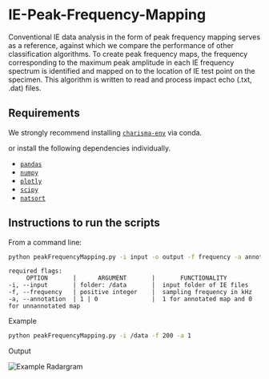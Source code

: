 # IE-Peak-Frequency-Mapping

Conventional IE data analysis in the form of peak frequency mapping serves as a reference, against which we compare the performance of other classification algorithms. To create peak frequency maps, the frequency corresponding to the maximum peak amplitude in each IE frequency spectrum is identified and mapped on to the location of IE test point on the specimen. This algorithm is written to read and process impact echo (.txt, .dat) files.


## Requirements

We strongly recommend installing  [`charisma-env`](https://github.com/TFHRCFASTNDElab/CHARISMA/blob/main/environment) via conda.

or install the following dependencies individually. 

- [`pandas`](https://pandas.pydata.org/)
- [`numpy`](http://www.numpy.org/)
- [`plotly`](https://plotly.com/python/getting-started/)
- [`scipy`](https://www.scipy.org/)
- [`natsort`](https://pypi.org/project/natsort/)




## Instructions to run the scripts

From a command line:

```bash
python peakFrequencyMapping.py -i input -o output -f frequency -a annotation
```
```
required flags:
     OPTION       |      ARGUMENT       |       FUNCTIONALITY
-i, --input       | folder: /data       |  input folder of IE files
-f, --frequency   | positive integer    |  sampling frequency in kHz
-a, --annotation  | 1 | 0               |  1 for annotated map and 0 for unnannotated map

```
Example
```bash
python peakFrequencyMapping.py -i /data -f 200 -a 1
```
Output

![Example Radargram](https://github.com/TFHRCFASTNDElab/CHARISMA/blob/main/impact-echo/peak-frequency-mapping/output.png)
